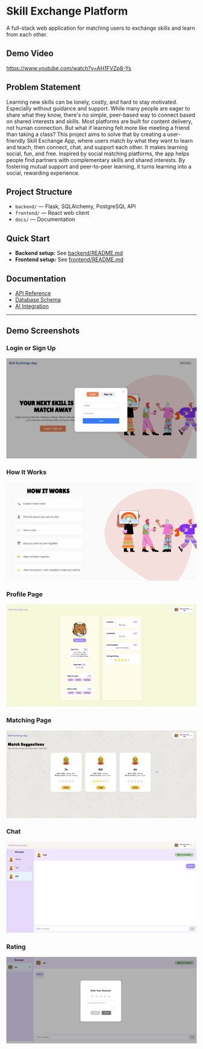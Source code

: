 # Skill Exchange Platform

A full-stack web application for matching users to exchange skills and learn from each other.

## Demo Video
https://www.youtube.com/watch?v=AH1FVZp8-Ys

## Problem Statement

Learning new skills can be lonely, costly, and hard to stay motivated. Especially without guidance and support. While many people are eager to share what they know, there's no simple, peer-based way to connect based on shared interests and skills.
Most platforms are built for content delivery, not human connection.
But what if learning felt more like meeting a friend than taking a class?
This project aims to solve that by creating a user-friendly Skill Exchange App, where users match by what they want to learn and teach, then connect, chat, and support each other. 
It makes learning social, fun, and free. Inspired by social matching platforms, the app helps people find partners with complementary skills and shared interests. 
By fostering mutual support and peer-to-peer learning, it turns learning into a social, rewarding experience.

## Project Structure

- `backend/` — Flask, SQLAlchemy, PostgreSQL API
- `frontend/` — React web client
- `docs/` — Documentation

## Quick Start

- **Backend setup:** See [backend/README.md](backend/README.md)
- **Frontend setup:** See [frontend/README.md](frontend/README.md)

## Documentation

- [API Reference](docs/API.md)
- [Database Schema](docs/DATABASE.md)
- [AI Integration](docs/SETUP_AI.md)

---

## Demo Screenshots

### Login or Sign Up
![Login or Sign Up](frontend/src/assets/Login%20or%20Sign%20up%20Demo.png)

### How It Works
![How It Works](frontend/src/assets/How%20it%20works%20Demo.png)

### Profile Page
![Profile Page](frontend/src/assets/Profile%20Demo.png)

### Matching Page
![Matching Page](frontend/src/assets/Matching%20Page%20Demo.png)

### Chat
![Chat](frontend/src/assets/Chat%20Demo.png)

### Rating
![Rating](frontend/src/assets/Rating%20Demo.png)
